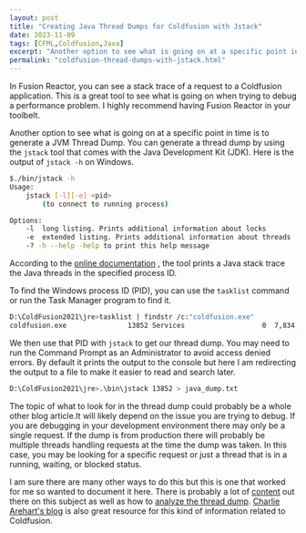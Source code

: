 ```yaml
---
layout: post
title: "Creating Java Thread Dumps for Coldfusion with Jstack"
date: 2023-11-09
tags: [CFML,Coldfusion,Java]
excerpt: "Another option to see what is going on at a specific point in time is to generate a JVM Thread Dump. You can generate a thread dump by using the jstack tool that comes with the Java Development Kit (JDK)."
permalink: "coldfusion-thread-dumps-with-jstack.html"
---
```


In Fusion Reactor, you can see a stack trace of a request to a Coldfusion application. This is a great tool to see what is going on when trying to debug a performance problem. I highly recommend having Fusion Reactor in your toolbelt.

Another option to see what is going on at a specific point in time is to generate a JVM Thread Dump. You can generate a thread dump by using the `jstack` tool that comes with the Java Development Kit (JDK). Here is the output of `jstack -h` on Windows. 

```bash
$./bin/jstack -h
Usage:
    jstack [-l][-e] <pid>
        (to connect to running process)

Options:
    -l  long listing. Prints additional information about locks
    -e  extended listing. Prints additional information about threads
    -? -h --help -help to print this help message
```

According to the [online documentation](https://docs.oracle.com/en/java/javase/17/docs/specs/man/jstack.html) , the tool prints a Java stack trace the Java threads in the specified process ID. 

To find the Windows process ID (PID), you can use the `tasklist` command or run the Task Manager program to find it.

```bash
D:\ColdFusion2021\jre>tasklist | findstr /c:"coldfusion.exe"
coldfusion.exe               13852 Services                   0  7,834,132 K
```

We then use that PID with `jstack` to get our thread dump. You may need to run the Command Prompt as an Administrator to avoid access denied errors. By default it prints the output to the console but here I am redirecting the output to a file to make it easier to read and search later. 

```bash
D:\ColdFusion2021\jre>.\bin\jstack 13852 > java_dump.txt
```

The topic of what to look for in the thread dump could probably be a whole other blog article.It will likely depend on the issue you are trying to debug. If you are debugging in your development environment there may only be a single request. If the dump is from production there will probably be multiple threads handling requests at the time the dump was taken. In this case, you may be looking for a specific request or just a thread that is in a running, waiting, or blocked status.

I am sure there are many other ways to do this but this is one that worked for me so wanted to document it here. There is probably a lot of [content](https://duckduckgo.com/?q=java+thread+dump) out there on this subject as well as how to [analyze the thread dump](https://duckduckgo.com/?q=analyze+java+thread+dump). [Charlie Arehart's blog](https://www.carehart.org/) is also great resource for this kind of information related to Coldfusion. 